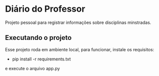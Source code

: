 # Diário do Professor

Projeto pessoal para registrar informações sobre disciplinas minstradas.

## Executando o projeto
Esse projeto roda em ambiente local, para funcionar, instale os requisitos:
- pip install -r requirements.txt

e execute o arquivo app.py